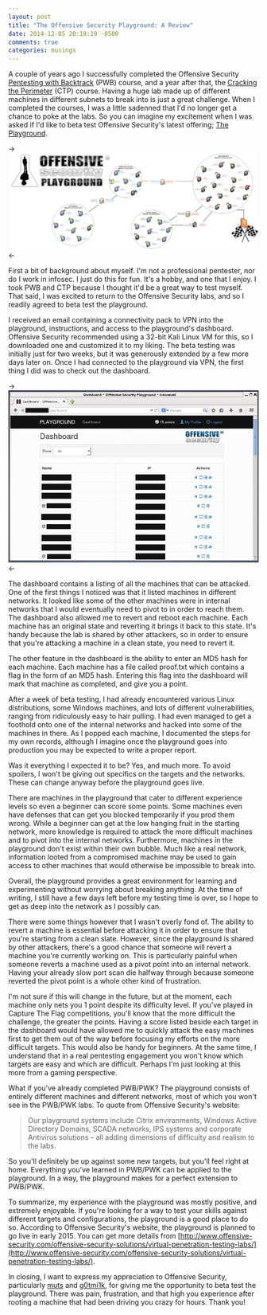 ```yaml
---
layout: post
title: "The Offensive Security Playground: A Review"
date: 2014-12-05 20:19:19 -0500
comments: true
categories: musings
---
```


A couple of years ago I successfully completed the Offensive Security [Pentesting with Backtrack](http://www.offensive-security.com/information-security-training/penetration-testing-with-kali-linux/) (PWB) course, and a year after that, the [Cracking the Perimeter](http://www.offensive-security.com/information-security-training/cracking-the-perimeter/) (CTP) course. Having a huge lab made up of different machines in different subnets to break into is just a great challenge. When I completed the courses, I was a little sadenned that I'd no longer get a chance to poke at the labs. So you can imagine my excitement when I was asked if I'd like to beta test Offensive Security's latest offering; [The Playground](http://www.offensive-security.com/offensive-security-solutions/virtual-penetration-testing-labs/). 

<!--more-->

->![](/images/2014-12-05/01.jpg)<-

First a bit of background about myself. I'm not a professional pentester, nor do I work in infosec. I just do this for fun. It's a hobby, and one that I enjoy. I took PWB and CTP because I thought it'd be a great way to test myself. That said, I was excited to return to the Offensive Security labs, and so I readily agreed to beta test the playground.

I received an email containing a connectivity pack to VPN into the playground, instructions, and access to the playground's dashboard. Offensive Security recommended using a 32-bit Kali Linux VM for this, so I downloaded one and customized it to my liking. The beta testing was initially just for two weeks, but it was generously extended by a few more days later on. Once I had connected to the playground via VPN, the first thing I did was to check out the dashboard. 

->![](/images/2014-12-05/02.jpg)<-

The dashboard contains a listing of all the machines that can be attacked. One of the first things I noticed was that it listed machines in different networks. It looked like some of the other machines were in internal networks that I would eventually need to pivot to in order to reach them. The dashboard also allowed me to revert and reboot each machine. Each machine has an original state and reverting it brings it back to this state. It's handy because the lab is shared by other attackers, so in order to ensure that you're attacking a machine in a clean state, you need to revert it. 

The other feature in the dashboard is the ability to enter an MD5 hash for each machine. Each machine has a file called proof.txt which contains a flag in the form of an MD5 hash. Entering this flag into the dashboard will mark that machine as completed, and give you a point.

After a week of beta testing, I had already encountered various Linux distributions, some Windows machines, and lots of different vulnerabilities, ranging from ridiculously easy to hair pulling. I had even managed to get a foothold onto one of the internal networks and hacked into some of the machines in there. As I popped each machine, I documented the steps for my own records, although I imagine once the playground goes into production you may be expected to write a proper report. 

Was it everything I expected it to be? Yes, and much more. To avoid spoilers, I won't be giving out specifics on the targets and the networks. These can change anyway before the playground goes live. 

There are machines in the playground that cater to different experience levels so even a beginner can score some points. Some machines even have defenses that can get you blocked temporarily if you prod them wrong. While a beginner can get at the low hanging fruit in the starting network, more knowledge is required to attack the more difficult machines and to pivot into the internal networks. Furthermore, machines in the playground don't exist within their own bubble. Much like a real network, information looted from a compromised machine may be used to gain access to other machines that would otherwise be impossible to break into. 

Overall, the playground provides a great environment for learning and experimenting without worrying about breaking anything. At the time of writing, I still have a few days left before my testing time is over, so I hope to get as deep into the network as I possibly can. 

There were some things however that I wasn't overly fond of. The ability to revert a machine is essential before attacking it in order to ensure that you're starting from a clean slate. However, since the playground is shared by other attackers, there's a good chance that someone will revert a machine you're currently working on. This is particularly painful when someone reverts a machine used as a pivot point into an internal network. Having your already slow port scan die halfway through because someone reverted the pivot point is a whole other kind of frustration. 

I'm not sure if this will change in the future, but at the moment, each machine only nets you 1 point despite its difficulty level. If you've played in Capture The Flag competitions, you'll know that the more difficult the challenge, the greater the points. Having a score listed beside each target in the dashboard would have allowed me to quickly attack the easy machines first to get them out of the way before focusing my efforts on the more difficult targets. This would also be handy for beginners. At the same time, I understand that in a real pentesting engagement you won't know which targets are easy and which are difficult. Perhaps I'm just looking at this more from a gaming perspective. 

What if you've already completed PWB/PWK? The playground consists of entirely different machines and different networks, most of which you won't see in the PWB/PWK labs. To quote from Offensive Security's website: 

> Our playground systems include Citrix environments, Windows Active Directory Domains, SCADA networks, IPS systems and corporate Antivirus solutions – all adding dimensions of difficulty and realism to the labs.

So you'll definitely be up against some new targets, but you'll feel right at home. Everything you've learned in PWB/PWK can be applied to the playground. In a way, the playground makes for a perfect extension to PWB/PWK. 

To summarize, my experience with the playground was mostly positive, and extremely enjoyable. If you're looking for a way to test your skills against different targets and configurations, the playground is a good place to do so. According to Offensive Security's website, the playground is planned to go live in early 2015. You can get more details from [http://www.offensive-security.com/offensive-security-solutions/virtual-penetration-testing-labs/](http://www.offensive-security.com/offensive-security-solutions/virtual-penetration-testing-labs/). 

In closing, I want to express my appreciation to Offensive Security, particularly [muts](https://twitter.com/kalilinux) and [g0tmi1k](https://twitter.com/g0tmi1k), for giving me the opportunity to beta test the playground. There was pain, frustration, and that high you experience after rooting a machine that had been driving you crazy for hours. Thank you!
